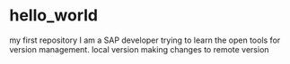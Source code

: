 # hello_world
my first repository
I am a SAP developer trying to learn the open tools for version management. local version 
making changes to remote version
